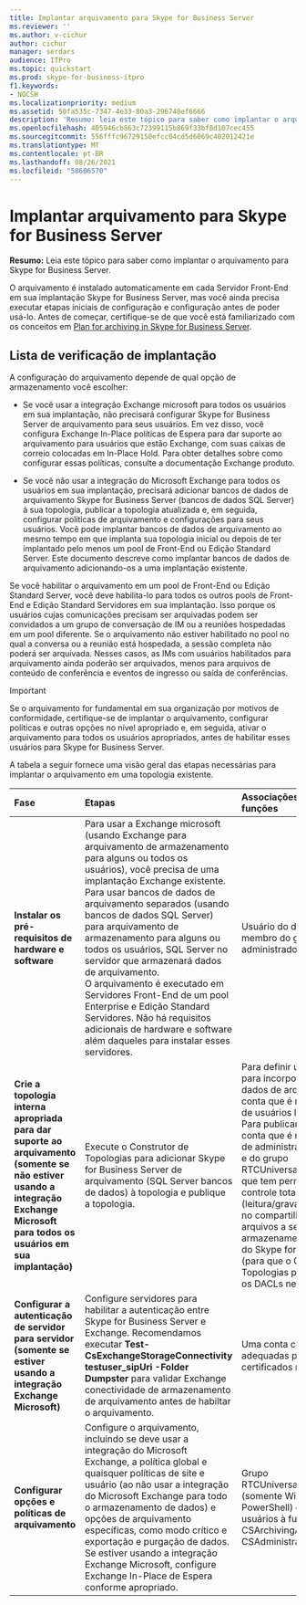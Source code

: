 ```yaml
---
title: Implantar arquivamento para Skype for Business Server
ms.reviewer: ''
ms.author: v-cichur
author: cichur
manager: serdars
audience: ITPro
ms.topic: quickstart
ms.prod: skype-for-business-itpro
f1.keywords:
- NOCSH
ms.localizationpriority: medium
ms.assetid: 50fa535c-7347-4e33-80a3-296748ef6666
description: 'Resumo: leia este tópico para saber como implantar o arquivamento para Skype for Business Server.'
ms.openlocfilehash: 405946cb863c72399115b869f33bf8d107cec455
ms.sourcegitcommit: 556fffc96729150efcc04cd5d6069c402012421e
ms.translationtype: MT
ms.contentlocale: pt-BR
ms.lasthandoff: 08/26/2021
ms.locfileid: "58606570"
---
```

# <a name="deploy-archiving-for-skype-for-business-server"></a>Implantar arquivamento para Skype for Business Server
 
**Resumo:** Leia este tópico para saber como implantar o arquivamento para Skype for Business Server.
  
O arquivamento é instalado automaticamente em cada Servidor Front-End em sua implantação Skype for Business Server, mas você ainda precisa executar etapas iniciais de configuração e configuração antes de poder usá-lo. Antes de começar, certifique-se de que você está familiarizado com os conceitos em [Plan for archiving in Skype for Business Server](../../plan-your-deployment/archiving/archiving.md).
  
## <a name="deployment-checklist"></a>Lista de verificação de implantação

A configuração do arquivamento depende de qual opção de armazenamento você escolher: 
  
- Se você usar a integração Exchange microsoft para todos os usuários em sua implantação, não precisará configurar Skype for Business Server de arquivamento para seus usuários. Em vez disso, você configura Exchange In-Place políticas de Espera para dar suporte ao arquivamento para usuários que estão Exchange, com suas caixas de correio colocadas em In-Place Hold. Para obter detalhes sobre como configurar essas políticas, consulte a documentação Exchange produto.
    
- Se você não usar a integração do Microsoft Exchange para todos os usuários em sua implantação, precisará adicionar bancos de dados de arquivamento Skype for Business Server (bancos de dados SQL Server) à sua topologia, publicar a topologia atualizada e, em seguida, configurar políticas de arquivamento e configurações para seus usuários. Você pode implantar bancos de dados de arquivamento ao mesmo tempo em que implanta sua topologia inicial ou depois de ter implantado pelo menos um pool de Front-End ou Edição Standard Server. Este documento descreve como implantar bancos de dados de arquivamento adicionando-os a uma implantação existente.
    
Se você habilitar o arquivamento em um pool de Front-End ou Edição Standard Server, você deve habilita-lo para todos os outros pools de Front-End e Edição Standard Servidores em sua implantação. Isso porque os usuários cujas comunicações precisam ser arquivadas podem ser convidados a um grupo de conversação de IM ou a reuniões hospedadas em um pool diferente. Se o arquivamento não estiver habilitado no pool no qual a conversa ou a reunião está hospedada, a sessão completa não poderá ser arquivada. Nesses casos, as IMs com usuários habilitados para arquivamento ainda poderão ser arquivados, menos para arquivos de conteúdo de conferência e eventos de ingresso ou saída de conferências.
  
> [!IMPORTANT]
> Se o arquivamento for fundamental em sua organização por motivos de conformidade, certifique-se de implantar o arquivamento, configurar políticas e outras opções no nível apropriado e, em seguida, ativar o arquivamento para todos os usuários apropriados, antes de habilitar esses usuários para Skype for Business Server. 
  
A tabela a seguir fornece uma visão geral das etapas necessárias para implantar o arquivamento em uma topologia existente.
  
|**Fase**|**Etapas**|**Associações a grupos e funções**|**Documentação**|
|:-----|:-----|:-----|:-----|
|**Instalar os pré-requisitos de hardware e software** <br/> |Para usar a Exchange microsoft (usando Exchange para arquivamento de armazenamento para alguns ou todos os usuários), você precisa de uma implantação Exchange existente.  <br/> Para usar bancos de dados de arquivamento separados (usando bancos de dados SQL Server) para arquivamento de armazenamento para alguns ou todos os usuários, SQL Server no servidor que armazenará dados de arquivamento.  <br/> O arquivamento é executado em Servidores Front-End de um pool Enterprise e Edição Standard Servidores. Não há requisitos adicionais de hardware e software além daqueles para instalar esses servidores.  <br/> |Usuário do domínio que é membro do grupo local de administradores.  <br/> |[Requisitos de servidor para Skype for Business Server 2015](../../plan-your-deployment/requirements-for-your-environment/server-requirements.md) <br/> [Requisitos ambientais Skype for Business Server 2015](../../plan-your-deployment/requirements-for-your-environment/environmental-requirements.md) <br/>  [Plano para integrar o Skype for Business e o Exchange](../../plan-your-deployment/integrate-with-exchange/integrate-with-exchange.md) <br/>[Requisitos do sistema para Skype for Business Server 2019](../../../SfBServer2019/plan/system-requirements.md) |
|**Crie a topologia interna apropriada para dar suporte ao arquivamento (somente se não estiver usando a integração Exchange Microsoft para todos os usuários em sua implantação)** <br/> |Execute o Construtor de Topologias para adicionar Skype for Business Server de arquivamento (SQL Server bancos de dados) à topologia e publique a topologia.  <br/> |Para definir uma topologia para incorporar bancos de dados de arquivamento, uma conta que é membro do grupo de usuários locais.  <br/> Para publicar a topologia, uma conta que é membro do grupo de administradores de domínio e do grupo RTCUniversalServerAdmins e que tem permissões de controle total (leitura/gravação/modificação) no compartilhamento de arquivos a ser usado para o armazenamento de arquivos do Skype for Business Server (para que o Construtor de Topologias possa configurar os DACLs necessários).  <br/> |[Adicionar bancos de dados de arquivamento a uma implantação existente no Skype for Business Server](add-archiving-databases.md) <br/> |
|**Configurar a autenticação de servidor para servidor (somente se estiver usando a integração Exchange Microsoft)** <br/> |Configure servidores para habilitar a autenticação entre Skype for Business Server e Exchange. Recomendamos executar **Test-CsExchangeStorageConnectivity testuser_sipUri -Folder Dumpster** para validar Exchange conectividade de armazenamento de arquivamento antes de habiltar o arquivamento. <br/> |Uma conta com permissões adequadas para gerenciar certificados nos servidores.  <br/> |Gerenciar autenticação de servidor para servidor  <br/> |
|**Configurar opções e políticas de arquivamento** <br/> |Configure o arquivamento, incluindo se deve usar a integração do Microsoft Exchange, a política global e quaisquer políticas de site e usuário (ao não usar a integração do Microsoft Exchange para todo o armazenamento de dados) e opções de arquivamento específicas, como modo crítico e exportação e purgação de dados.  <br/> Se estiver usando a integração Exchange Microsoft, configure Exchange In-Place de Espera conforme apropriado.  <br/> |Grupo RTCUniversalServerAdmins (somente Windows PowerShell) ou atribua usuários à função CSArchivingAdministrator ou CSAdministrator.  <br/> |[Configurar opções de arquivamento para Skype for Business Server](configure-archiving-options.md) <br/> Exchange documentação do produto (se estiver usando a integração Exchange Microsoft).  <br/> |
   

